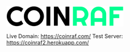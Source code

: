 ![Alt text](app/static/_images/_github/cr_text.png?raw=true "Title")

Live Domain: https://coinraf.com/
Test Server: https://coinraf2.herokuapp.com/
